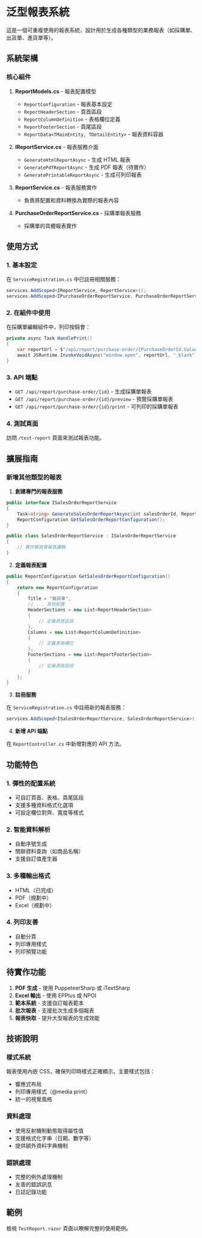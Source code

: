 # 泛型報表系統

這是一個可重複使用的報表系統，設計用於生成各種類型的業務報表（如採購單、出貨單、進貨單等）。

## 系統架構

### 核心組件

1. **ReportModels.cs** - 報表配置模型
   - `ReportConfiguration` - 報表基本設定
   - `ReportHeaderSection` - 頁首區段
   - `ReportColumnDefinition` - 表格欄位定義
   - `ReportFooterSection` - 頁尾區段
   - `ReportData<TMainEntity, TDetailEntity>` - 報表資料容器

2. **IReportService.cs** - 報表服務介面
   - `GenerateHtmlReportAsync` - 生成 HTML 報表
   - `GeneratePdfReportAsync` - 生成 PDF 報表（待實作）
   - `GeneratePrintableReportAsync` - 生成可列印報表

3. **ReportService.cs** - 報表服務實作
   - 負責將配置和資料轉換為實際的報表內容

4. **PurchaseOrderReportService.cs** - 採購單報表服務
   - 採購單的具體報表實作

## 使用方式

### 1. 基本設定

在 `ServiceRegistration.cs` 中已註冊相關服務：

```csharp
services.AddScoped<IReportService, ReportService>();
services.AddScoped<IPurchaseOrderReportService, PurchaseOrderReportService>();
```

### 2. 在組件中使用

在採購單編輯組件中，列印按鈕會：

```csharp
private async Task HandlePrint()
{
    var reportUrl = $"/api/report/purchase-order/{PurchaseOrderId.Value}/preview";
    await JSRuntime.InvokeVoidAsync("window.open", reportUrl, "_blank");
}
```

### 3. API 端點

- `GET /api/report/purchase-order/{id}` - 生成採購單報表
- `GET /api/report/purchase-order/{id}/preview` - 預覽採購單報表
- `GET /api/report/purchase-order/{id}/print` - 可列印的採購單報表

### 4. 測試頁面

訪問 `/test-report` 頁面來測試報表功能。

## 擴展指南

### 新增其他類型的報表

1. **創建專門的報表服務**

```csharp
public interface ISalesOrderReportService
{
    Task<string> GenerateSalesOrderReportAsync(int salesOrderId, ReportFormat format = ReportFormat.Html);
    ReportConfiguration GetSalesOrderReportConfiguration();
}

public class SalesOrderReportService : ISalesOrderReportService
{
    // 實作銷貨單報表邏輯
}
```

2. **定義報表配置**

```csharp
public ReportConfiguration GetSalesOrderReportConfiguration()
{
    return new ReportConfiguration
    {
        Title = "銷貨單",
        // ... 其他配置
        HeaderSections = new List<ReportHeaderSection>
        {
            // 定義頁首區段
        },
        Columns = new List<ReportColumnDefinition>
        {
            // 定義表格欄位
        },
        FooterSections = new List<ReportFooterSection>
        {
            // 定義頁尾區段
        }
    };
}
```

3. **註冊服務**

在 `ServiceRegistration.cs` 中註冊新的報表服務：

```csharp
services.AddScoped<ISalesOrderReportService, SalesOrderReportService>();
```

4. **新增 API 端點**

在 `ReportController.cs` 中新增對應的 API 方法。

## 功能特色

### 1. 彈性的配置系統
- 可自訂頁首、表格、頁尾區段
- 支援多種資料格式化選項
- 可設定欄位對齊、寬度等樣式

### 2. 智能資料解析
- 自動序號生成
- 關聯資料查詢（如商品名稱）
- 支援自訂值產生器

### 3. 多種輸出格式
- HTML（已完成）
- PDF（規劃中）
- Excel（規劃中）

### 4. 列印友善
- 自動分頁
- 列印專用樣式
- 列印預覽功能

## 待實作功能

1. **PDF 生成** - 使用 PuppeteerSharp 或 iTextSharp
2. **Excel 輸出** - 使用 EPPlus 或 NPOI
3. **範本系統** - 支援自訂報表範本
4. **批次報表** - 支援批次生成多個報表
5. **報表快取** - 提升大型報表的生成效能

## 技術說明

### 樣式系統
報表使用內嵌 CSS，確保列印時樣式正確顯示。主要樣式包括：
- 響應式布局
- 列印專用樣式（@media print）
- 統一的視覺風格

### 資料處理
- 使用反射機制動態取得屬性值
- 支援格式化字串（日期、數字等）
- 提供額外資料字典機制

### 錯誤處理
- 完整的例外處理機制
- 友善的錯誤訊息
- 日誌記錄功能

## 範例

檢視 `TestReport.razor` 頁面以瞭解完整的使用範例。
